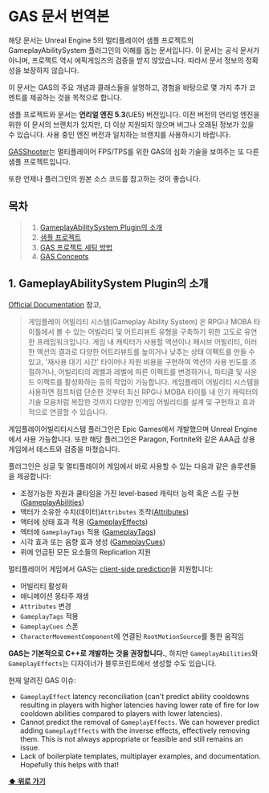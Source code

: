 # GAS 문서 번역본

해당 문서는 Unreal Engine 5의 멀티플레이어 샘플 프로젝트의 GameplayAbilitySystem 플러그인의 이해를 돕는 문서입니다. 이 문서는 공식 문서가 아니며, 프로젝트 역시 에픽게임즈의 검증을 받지 않았습니다. 따라서 문서 정보의 정확성을 보장하지 않습니다.

이 문서는 GAS의 주요 개념과 클래스들을 설명하고, 경험을 바탕으로 몇 가지 추가 코멘트를 제공하는 것을 목적으로 합니다.

샘플 프로젝트와 문서는 **언리얼 엔진 5.3**(UE5) 버전입니다. 이전 버전의 언리얼 엔진을 위한 이 문서의 브랜치가 있지만, 더 이상 지원되지 않으며 버그나 오래된 정보가 있을 수 있습니다. 사용 중인 엔진 버전과 일치하는 브랜치를 사용하시기 바랍니다.

[GASShooter](https://github.com/tranek/GASShooter)는 멀티플레이어 FPS/TPS를 위한 GAS의 심화 기술을 보여주는 또 다른 샘플 프로젝트입니다.

또한 언제나 플러그인의 원본 소스 코드를 참고하는 것이 좋습니다.

<a name="table-of-contents"></a>
## 목차

> 1. [GameplayAbilitySystem Plugin의 소개](#intro)
> 1. [샘플 프로젝트](#sp)
> 1. [GAS 프로젝트 세팅 방법](#setup)
> 1. [GAS Concepts](#concepts)  


<a name="intro"></a>
## 1. GameplayAbilitySystem Plugin의 소개
[Official Documentation](https://docs.unrealengine.com/ko-kr/Gameplay/GameplayAbilitySystem/index.html) 참고,
>게임플레이 어빌리티 시스템(Gameplay Ability System) 은 RPG나 MOBA 타이틀에서 볼 수 있는 어빌리티 및 어트리뷰트 유형을 구축하기 위한 고도로 유연한 프레임워크입니다. 게임 내 캐릭터가 사용할 액션이나 패시브 어빌리티, 이러한 액션의 결과로 다양한 어트리뷰트를 높이거나 낮추는 상태 이펙트를 만들 수 있고, '재사용 대기 시간' 타이머나 자원 비용을 구현하여 액션의 사용 빈도를 조절하거나, 어빌리티의 레벨과 레벨에 따른 이펙트를 변경하거나, 파티클 및 사운드 이펙트를 활성화하는 등의 작업이 가능합니다. 게임플레이 어빌리티 시스템을 사용하면 점프처럼 단순한 것부터 최신 RPG나 MOBA 타이틀 내 인기 캐릭터의 기술 모음처럼 복잡한 것까지 다양한 인게임 어빌리티를 설계 및 구현하고 효과적으로 연결할 수 있습니다.

게임플레이어빌리티시스템 플러그인은 Epic Games에서 개발했으며 Unreal Engine에서 사용 가능합니다. 또한 해당 플러그인은 Paragon, Fortnite와 같은 AAA급 상용 게임에서 테스트와 검증을 마쳤습니다.

플러그인은 싱글 및 멀티플레이어 게임에서 바로 사용할 수 있는 다음과 같은 솔루션들을 제공합니다:
* 조정가능한 자원과 쿨타임을 가진 level-based 캐릭터 능력 혹은 스킬 구현([GameplayAbilities](#concepts-ga))
* 액터가 소유한 수치(데이터)`Attributes` 조작([Attributes](#concepts-a))
* 액터에 상태 효과 적용 ([GameplayEffects](#concepts-ge))
* 엑터에 `GameplayTags` 적용 ([GameplayTags](#concepts-gt))
* 시각 효과 또는 음향 효과 생성 ([GameplayCues](#concepts-gc))
* 위에 언급된 모든 요소들의 Replication 지원

멀티플레이어 게임에서 GAS는 [client-side prediction](#concepts-p)을 지원합니다:
* 어빌리티 활성화
* 애니메이션 몽타주 재생
* `Attributes` 변경
* `GameplayTags` 적용
* `GameplayCues` 스폰
* `CharacterMovementComponent`에 연결된 `RootMotionSource`를 통한 움직임

**GAS는 기본적으로 C++로 개발하는 것을 권장합니다.**, 하지만 `GameplayAbilities`와 `GameplayEffects`는 디자이너가 블루프린트에서 생성할 수도 있습니다.

현재 알려진 GAS 이슈:
* `GameplayEffect` latency reconciliation (can't predict ability cooldowns resulting in players with higher latencies having lower rate of fire for low cooldown abilities compared to players with lower latencies).
* Cannot predict the removal of `GameplayEffects`. We can however predict adding `GameplayEffects` with the inverse effects, effectively removing them. This is not always appropriate or feasible and still remains an issue.
* Lack of boilerplate templates, multiplayer examples, and documentation. Hopefully this helps with that!

**[⬆ 위로 가기](#table-of-contents)**

<a name="sp"></a>
